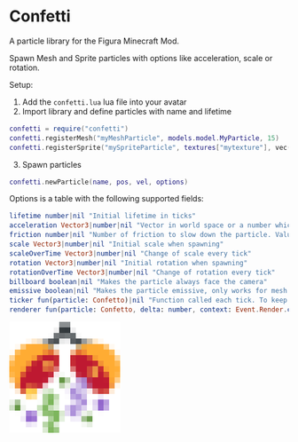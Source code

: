 # Confetti

A particle library for the Figura Minecraft Mod.

Spawn Mesh and Sprite particles with options like acceleration, scale or rotation.

Setup:
1) Add the `confetti.lua` lua file into your avatar
2) Import library and define particles with name and lifetime
```lua
confetti = require("confetti")
confetti.registerMesh("myMeshParticle", models.model.MyParticle, 15)
confetti.registerSprite("mySpriteParticle", textures["mytexture"], vec(0,0,5,5), 10)
```
3) Spawn particles
```lua
confetti.newParticle(name, pos, vel, options)
```
Options is a table with the following supported fields:
```elm
lifetime number|nil "Initial lifetime in ticks"
acceleration Vector3|number|nil "Vector in world space or a number which accelerates forwards (positive) or backwards (negative) in the current movement direction"
friction number|nil "Number of friction to slow down the particle. Value of 1 is no friction, value <1 slows it down, value >1 speeds it up."
scale Vector3|number|nil "Initial scale when spawning"
scaleOverTime Vector3|number|nil "Change of scale every tick"
rotation Vector3|number|nil "Initial rotation when spawning"
rotationOverTime Vector3|number|nil "Change of rotation every tick"
billboard boolean|nil "Makes the particle always face the camera"
emissive boolean|nil "Makes the particle emissive, only works for mesh. Alternative for sprite is to make a flat cube with the sprite on it as a mesh particle."
ticker fun(particle: Confetto)|nil "Function called each tick. To keep default behavior, call `Confetti.defaultTicker(particle)` before your own code."
renderer fun(particle: Confetto, delta: number, context: Event.Render.context, matrix: Matrix4)|nil "Function called each frame. To keep default behavior, call `Confetti.defaultRenderer(particle, delta, context, matrix)` before your own code."
```

![Confetti Logo](./images/image.png)